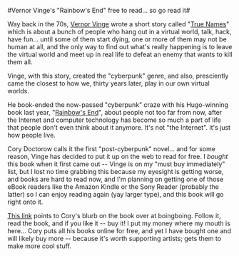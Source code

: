 #Vernor Vinge's "Rainbow's End" free to read... so go read it#

Way back in the 70s, [Vernor Vinge](http://en.wikipedia.org/wiki/Vernor_Vinge) wrote a short story called "[True Names](http://en.wikipedia.org/wiki/True_Names)" which is about a bunch of people who hang out in a virtual world, talk, hack, have fun... until some of them start dying, one or more of them may not be human at all, and the only way to find out what's really happening is to leave the virtual world and meet up in real life to defeat an enemy that wants to kill them all.

Vinge, with this story, created the "cyberpunk" genre, and also, presciently came the closest to how we, thirty years later, play in our own virtual worlds.

He book-ended the now-passed "cyberpunk" craze with his Hugo-winning book last year, "[Rainbow's End](http://en.wikipedia.org/wiki/Rainbows_End)", about people not too far from now, after the Internet and computer technology has become so much a part of life that people don't even think about it anymore. It's not "the Internet". it's just how people live.

Cory Doctorow calls it the first "post-cyberpunk" novel... and for some reason, Vinge has decided to put it up on the web to read for free. I *bought* this book when it first came out -- Vinge is on my "must buy immediately" list, but I lost no time grabbing this because my eyesight is getting worse, and books are hard to read now, and I'm planning on getting one of those eBook readers like the Amazon Kindle or the Sony Reader (probably the latter) so I can enjoy reading again (yay larger type), and this book will go right onto it.

[This link](http://www.boingboing.net/2007/11/28/vinges-brilliant-rai.html) points to Cory's blurb on the book over at boingboing. Follow it, read the book, and if you like it -- buy it! I put my money where my mouth is here... Cory puts all his books online for free, and yet I have bought one and will likely buy more -- because it's worth supporting artists; gets them to make more cool stuff.

